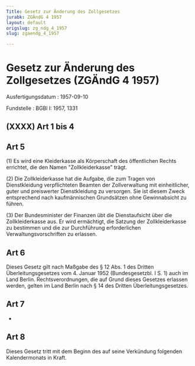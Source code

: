 ```yaml
---
Title: Gesetz zur Änderung des Zollgesetzes
jurabk: ZGÄndG 4 1957
layout: default
origslug: zg_ndg_4_1957
slug: zgaendg_4_1957

---
```


# Gesetz zur Änderung des Zollgesetzes (ZGÄndG 4 1957)

Ausfertigungsdatum
:   1957-09-10

Fundstelle
:   BGBl I: 1957, 1331



## (XXXX) Art 1 bis 4



## Art 5

(1) Es wird eine Kleiderkasse als Körperschaft des öffentlichen Rechts
errichtet, die den Namen "Zollkleiderkasse" trägt.

(2) Die Zollkleiderkasse hat die Aufgabe, die zum Tragen von
Dienstkleidung verpflichteten Beamten der Zollverwaltung mit
einheitlicher, guter und preiswerter Dienstkleidung zu versorgen. Sie
ist diesem Zweck entsprechend nach kaufmännischen Grundsätzen ohne
Gewinnabsicht zu führen.

(3) Der Bundesminister der Finanzen übt die Dienstaufsicht über die
Zollkleiderkasse aus. Er wird ermächtigt, die Satzung der
Zollkleiderkasse zu bestimmen und die zur Durchführung erforderlichen
Verwaltungsvorschriften zu erlassen.


## Art 6

Dieses Gesetz gilt nach Maßgabe des § 12 Abs. 1 des Dritten
Überleitungsgesetzes vom 4. Januar 1952 (Bundesgesetzbl. I S. 1) auch
im Land Berlin. Rechtsverordnungen, die auf Grund dieses Gesetzes
erlassen werden, gelten im Land Berlin nach § 14 des Dritten
Überleitungsgesetzes.


## Art 7

-


## Art 8

Dieses Gesetz tritt mit dem Beginn des auf seine Verkündung folgenden
Kalendermonats in Kraft.

